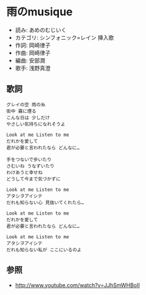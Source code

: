 雨のmusique
============

- 読み: あめのむじいく
- カテゴリ: シンフォニック=レイン 挿入歌
- 作詞: 岡崎律子
- 作曲: 岡崎律子
- 編曲: 安部潤　
- 歌手: 浅野真澄


歌詞
-----

    グレイの空 雨の糸 
    街中 霧に煙る 
    こんな日は 少しだけ 
    やさしい気持ちになれそうよ 

    Look at me Listen to me 
    だれかを愛して 
    君が必要と言われたなら どんなに… 

    手をつないで歩いたり 
    さむいね うなずいたり 
    わけあうと幸せね 
    どうして今まで気づかずに 

    Look at me Listen to me 
    アタシヲアイシテ 
    だれも知らない心 見抜いてくれたら… 

    Look at me Listen to me 
    だれかを愛して 
    君が必要と言われたなら どんなに… 

    Look at me Listen to me 
    アタシヲアイシテ 
    だれも知らない私が ここにいるのよ


参照
-----

- <http://www.youtube.com/watch?v=JJhSmWHBoII>
